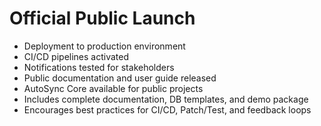 # Official Public Launch

- Deployment to production environment
- CI/CD pipelines activated
- Notifications tested for stakeholders
- Public documentation and user guide released
- AutoSync Core available for public projects
- Includes complete documentation, DB templates, and demo package
- Encourages best practices for CI/CD, Patch/Test, and feedback loops